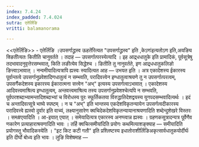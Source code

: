 ```yaml
---
index: 7.4.24
index_padded: 7.4.024
sutra: एतेर्लिङि
vritti: balamanorama

---
```

<<एतेर्लिङि>> - एतेर्लिङि ।उपसर्गाद्ध्रस्व ऊहते॑रित्यत "उपसर्गाद्ध्रस्व" इति ,केऽणः॑इत्यतोऽण इति,अयङ्यि क्ङिती॑त्यतः कितीति चानुवर्तते । तदाह — उपसर्गात्परस्येत्यादि । इह आद्र्धधातुके इति प्रामादिकं, पूर्वसूत्रेषु तदभावादनुवृत्तेरसम्भवात्, किति लङीत्येव सिद्धेश्च । ङितीति तु नानुवर्तते, इण आद्र्धधातुकलिङो ङित्त्वाऽभावात् । नन्वमीयादित्यत्रापि ह्यस्वः स्यादित्यत आह —  उभयत इति । अत्र एकादेशस्य ईकारस्य पूर्वान्तत्वे उपसर्गानुप्रवेशादिणधातुत्वं न सम्भवति, परादिवत्त्वेन इण्धातुत्वाश्रयणे तु न उपसर्गात्परत्वम्, उपसर्गैकदेशस्य इकारस्य ईकारात्मना सत्त्वेन "अभ्" इत्यस्य उपसर्गत्वाऽभावात् । एकादेशस्य आदिवत्त्वमाश्रित्य इण्धातुत्वम्, अन्तवत्त्वमाश्रित्य तस्य उपसर्गानुप्रवेशश्चेत्यपि न सम्भवति, पूर्वपरशब्दाभ्यामन्तादिशब्दाभ्यां च विरोधस्य पुरः स्फूर्तिकतया विरुद्धातिदेशद्वयस्य युगपदसम्भवादित्यर्थः । इदं च अन्तादिवत्सूत्रे भाष्ये स्पष्टम् । न च "अभ्" इति भान्तस्य एकदेशविकृतन्यायेन उपसर्गत्वदीकारस्य परादिवत्त्वे ह्यस्वो दुर्वार इति वाच्यं, लक्ष्यानुसारेण क्वचिदेकदेशविकृतन्यायानाश्रयणादिति शब्देन्दुशेखरे विस्तरः । सम#एयादिति । आ-इयात् एयात् । समेयादित्यत्र एकारस्य अनण्त्वान्न ह्यस्वः । ग्रहणकसूत्रादन्यत्र पूर्वेणैव णकारेण प्रत्याहाराश्रयणादिति भावः । तर्हि क्वचित्समीया॑दिति प्रयोगः कथमित्याशङ्क्याह —  समीयादिति प्रयोगस्तु भौवादिकस्येति । "इट किट कटी गतौ" इति प्रश्लिष्टस्य इधातोराशीर्लिङिअकृत्सार्वधातुकयोर्दीर्घः॑ इति दीर्घो बोध्य इति भावः । लुङि विशेषमाह —  